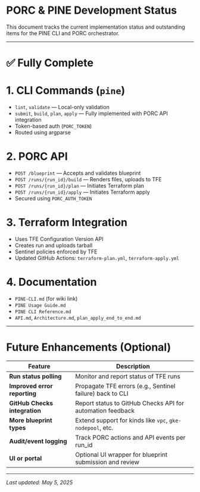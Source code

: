 # PORC & PINE Development Status

This document tracks the current implementation status and outstanding items for the PINE CLI and PORC orchestrator.

---
# ✅ Fully Complete
# 1. CLI Commands (`pine`)
- `lint`, `validate` — Local-only validation
- `submit`, `build`, `plan`, `apply` — Fully implemented with PORC API integration
- Token-based auth (`PORC_TOKEN`)
- Routed using argparse
# 2. PORC API
- `POST /blueprint` — Accepts and validates blueprint
- `POST /runs/{run_id}/build` — Renders files, uploads to TFE
- `POST /runs/{run_id}/plan` — Initiates Terraform plan
- `POST /runs/{run_id}/apply` — Initiates Terraform apply
- Secured using `PORC_AUTH_TOKEN`
# 3. Terraform Integration
- Uses TFE Configuration Version API
- Creates run and uploads tarball
- Sentinel policies enforced by TFE
- Updated GitHub Actions: `terraform-plan.yml`, `terraform-apply.yml`
# 4. Documentation
- `PINE-CLI.md` (for wiki link)
- `PINE Usage Guide.md`
- `PINE CLI Reference.md`
- `API.md`, `Architecture.md`, `plan_apply_end_to_end.md`

---
# Future Enhancements (Optional)

| Feature | Description |
|---------|-------------|
| **Run status polling** | Monitor and report status of TFE runs |
| **Improved error reporting** | Propagate TFE errors (e.g., Sentinel failure) back to CLI |
| **GitHub Checks integration** | Report status to GitHub Checks API for automation feedback |
| **More blueprint types** | Extend support for kinds like `vpc`, `gke-nodepool`, etc. |
| **Audit/event logging** | Track PORC actions and API events per run_id |
| **UI or portal** | Optional UI wrapper for blueprint submission and review |

---

_Last updated: May 5, 2025_